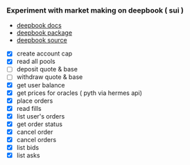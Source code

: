 ### Experiment with market making on deepbook ( sui )

- [deepbook docs](https://docs.sui-deepbook.com/)
- [deepbook package](https://suiscan.xyz/mainnet/object/0x000000000000000000000000000000000000000000000000000000000000dee9)
- [deepbook source](https://github.com/MystenLabs/sui/tree/94817f787a6b6b2c33a9cdf2d94397a2d9022504/crates/sui-framework/packages/deepbook/sources)


 - [x] create account cap
 - [x] read all pools
 - [ ] deposit quote & base
 - [ ] withdraw quote & base
 - [x] get user balance
 - [x] get prices for oracles ( pyth via hermes api)
 - [x] place orders
 - [x] read fills
 - [x] list user's orders
 - [x] get order status
 - [x] cancel order
 - [x] cancel orders
 - [x] list bids
 - [x] list asks
